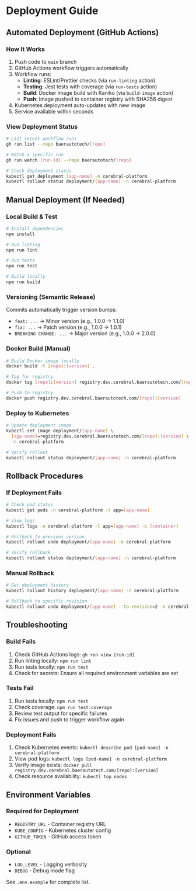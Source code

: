 # Deployment Guide

## Automated Deployment (GitHub Actions)

### How It Works
1. Push code to `main` branch
2. GitHub Actions workflow triggers automatically
3. Workflow runs:
   - **Linting**: ESLint/Prettier checks (via `run-linting` action)
   - **Testing**: Jest tests with coverage (via `run-tests` action)
   - **Build**: Docker image build with Kaniko (via `build-image` action)
   - **Push**: Image pushed to container registry with SHA256 digest
4. Kubernetes deployment auto-updates with new image
5. Service available within seconds

### View Deployment Status
```bash
# List recent workflow runs
gh run list --repo baerautotech/[repo]

# Watch a specific run
gh run watch [run-id] --repo baerautotech/[repo]

# Check deployment status
kubectl get deployment [app-name] -n cerebral-platform
kubectl rollout status deployment/[app-name] -n cerebral-platform
```

## Manual Deployment (If Needed)

### Local Build & Test
```bash
# Install dependencies
npm install

# Run linting
npm run lint

# Run tests
npm run test

# Build locally
npm run build
```

### Versioning (Semantic Release)

Commits automatically trigger version bumps:
- `feat: ...` → Minor version (e.g., 1.0.0 → 1.1.0)
- `fix: ...` → Patch version (e.g., 1.0.0 → 1.0.1)
- `BREAKING CHANGE: ...` → Major version (e.g., 1.0.0 → 2.0.0)

### Docker Build (Manual)
```bash
# Build Docker image locally
docker build -t [repo]:[version] .

# Tag for registry
docker tag [repo]:[version] registry.dev.cerebral.baerautotech.com/[repo]:[version]

# Push to registry
docker push registry.dev.cerebral.baerautotech.com/[repo]:[version]
```

### Deploy to Kubernetes
```bash
# Update deployment image
kubectl set image deployment/[app-name] \
  [app-name]=registry.dev.cerebral.baerautotech.com/[repo]:[version] \
  -n cerebral-platform

# Verify rollout
kubectl rollout status deployment/[app-name] -n cerebral-platform
```

## Rollback Procedures

### If Deployment Fails
```bash
# Check pod status
kubectl get pods -n cerebral-platform -l app=[app-name]

# View logs
kubectl logs -n cerebral-platform -l app=[app-name] -c [container]

# Rollback to previous version
kubectl rollout undo deployment/[app-name] -n cerebral-platform

# Verify rollback
kubectl rollout status deployment/[app-name] -n cerebral-platform
```

### Manual Rollback
```bash
# Get deployment history
kubectl rollout history deployment/[app-name] -n cerebral-platform

# Rollback to specific revision
kubectl rollout undo deployment/[app-name] --to-revision=2 -n cerebral-platform
```

## Troubleshooting

### Build Fails
1. Check GitHub Actions logs: `gh run view [run-id]`
2. Run linting locally: `npm run lint`
3. Run tests locally: `npm run test`
4. Check for secrets: Ensure all required environment variables are set

### Tests Fail
1. Run tests locally: `npm run test`
2. Check coverage: `npm run test:coverage`
3. Review test output for specific failures
4. Fix issues and push to trigger workflow again

### Deployment Fails
1. Check Kubernetes events: `kubectl describe pod [pod-name] -n cerebral-platform`
2. View pod logs: `kubectl logs [pod-name] -n cerebral-platform`
3. Verify image exists: `docker pull registry.dev.cerebral.baerautotech.com/[repo]:[version]`
4. Check resource availability: `kubectl top nodes`

## Environment Variables

### Required for Deployment
- `REGISTRY_URL` - Container registry URL
- `KUBE_CONFIG` - Kubernetes cluster config
- `GITHUB_TOKEN` - GitHub access token

### Optional
- `LOG_LEVEL` - Logging verbosity
- `DEBUG` - Debug mode flag

See `.env.example` for complete list.
